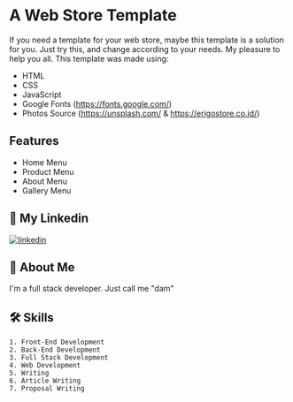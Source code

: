 # A Web Store Template

If you need a template for your web store, maybe this template is a solution for you. Just try this, and change according to your needs. My pleasure to help you all. This template was made using:
- HTML
- CSS
- JavaScript
- Google Fonts (https://fonts.google.com/)
- Photos Source (https://unsplash.com/ & https://erigostore.co.id/)

## Features

- Home Menu
- Product Menu
- About Menu
- Gallery Menu

## 🔗 My Linkedin
[![linkedin](https://img.shields.io/badge/linkedin-0A66C2?style=for-the-badge&logo=linkedin&logoColor=white)](https://www.linkedin.com/in/pangeran-saddam-husain-2b5096207/)

## 🚀 About Me
I'm a full stack developer. Just call me "dam"
## 🛠 Skills
    1. Front-End Development
    2. Back-End Development
    3. Full Stack Development
    4. Web Development
    5. Writing
    6. Article Writing
    7. Proposal Writing

